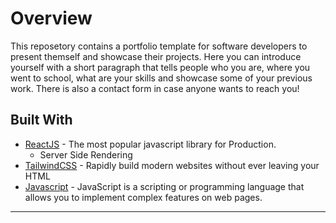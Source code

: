 # Overview

This reposetory contains a portfolio template for software developers to present themself and showcase their projects.
Here you can introduce yourself with a short paragraph that tells people who you are, where you went to school, what are your skills and showcase some of your previous work.
There is also a contact form in case anyone wants to reach you!

## Built With

- [ReactJS](https://reactjs.org/) - The most popular javascript library
  for Production.
  - Server Side Rendering
- [TailwindCSS](https://tailwindcss.com/) - Rapidly build modern websites without ever leaving your HTML
- [Javascript](https://www.javascript.com/) - JavaScript is a scripting or programming language that allows you to implement complex features on web pages.

---